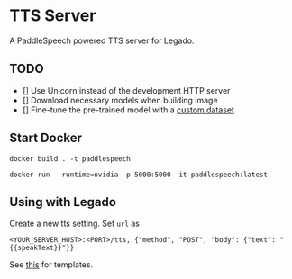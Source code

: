 # TTS Server

A PaddleSpeech powered TTS server for Legado.


## TODO

- [] Use Unicorn instead of the development HTTP server
- [] Download necessary models when building image
- [] Fine-tune the pre-trained model with a [custom dataset](https://github.com/w4123/GenshinVoice)


## Start Docker


```
docker build . -t paddlespeech

docker run --runtime=nvidia -p 5000:5000 -it paddlespeech:latest
```

## Using with Legado

Create a new tts setting. Set `url` as 

```
<YOUR_SERVER_HOST>:<PORT>/tts, {"method", "POST", "body": {"text": "{{speakText}}"}}
```

See [this](https://github.com/gedoor/legado/blob/203de9f0543d198e286d5903d570054e0a3ba409/app/src/main/assets/defaultData/httpTTS.json) for templates.

